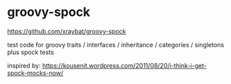 # groovy-spock

https://github.com/xraybat/groovy-spock

test code for groovy traits / interfaces / inheritance / categories / singletons plus spock tests

inspired by: https://kousenit.wordpress.com/2011/08/20/i-think-i-get-spock-mocks-now/
